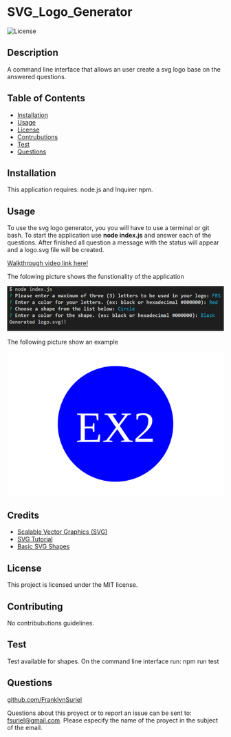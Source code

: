 # SVG_Logo_Generator
 
![License](https://img.shields.io/badge/license-MIT-green)
  
## Description
  
A command line interface that allows an user create a svg logo base on the answered questions.  

## Table of Contents

  - [Installation](#Installation)
  - [Usage](#Usage)
  - [License](#License)
  - [Contrubutions](#Contributions)
  - [Test](#Test)
  - [Questions](#Questions)

## Installation

This application requires: node.js and Inquirer npm.

## Usage

To use the svg logo generator, you you will have to use a terminal or git bash. To start the application use **node index.js** and answer each of the questions. After finished all question a message with the status will appear and a logo.svg file will be created.

[Walkthrough video link here!](https://drive.google.com/file/d/121cDeP6HehVxg0vQhU8e9pZ-65ai8Ryj/view?usp=sharing)

The folowing picture shows the funstionality of the application

![SVG logo program](./Main/dist/images/svgLogoGenerator.jpg)


The following picture show an example

![SVG logo](./Main/examples/circle.svg)

## Credits


* [Scalable Vector Graphics (SVG)](https://en.wikipedia.org/wiki/Scalable_Vector_Graphics)
* [SVG Tutorial](https://developer.mozilla.org/en-US/docs/Web/SVG/Tutorial)
* [Basic SVG Shapes](https://developer.mozilla.org/en-US/docs/Web/SVG/Tutorial/Basic_Shapes)

## License

This project is licensed under the MIT license.

## Contributing

No contribubutions guidelines.

## Test

Test available for shapes. On the command line interface run: npm run test

## Questions

[github.com/FranklynSuriel](https://github.com/FranklynSuriel)

Questions about this proyect or to report an issue can be sent to:
fsuriel@gmail.com. Please especify the name of the proyect in the subject of the email.
